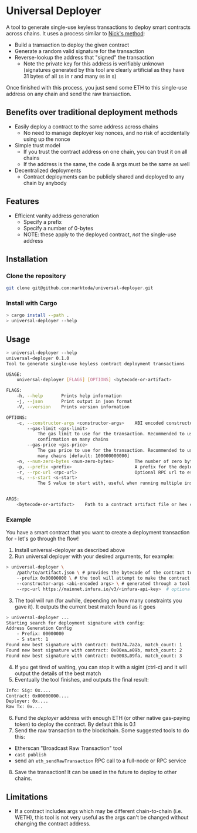 # Universal Deployer

A tool to generate single-use keyless transactions to deploy smart contracts across chains. It uses a process similar to [Nick's method](https://weka.medium.com/how-to-send-ether-to-11-440-people-187e332566b7):
- Build a transaction to deploy the given contract
- Generate a random valid signature for the transaction   
- Reverse-lookup the address that "signed" the transaction
    - Note the private key for this address is verifiably unknown (signatures generated by this tool are clearly artificial as they have 31 bytes of all `1`s in r and many `0`s in s)

Once finished with this process, you just send some ETH to this single-use address on any chain and send the raw transaction.

## Benefits over traditional deployment methods
- Easily deploy a contract to the same address across chains
    - No need to manage deployer key nonces, and no risk of accidentally using up the nonce
- Simple trust model
    - If you trust the contract address on one chain, you can trust it on all chains
    - If the address is the same, the code & args must be the same as well
- Decentralized deployments
    - Contract deployments can be publicly shared and deployed to any chain by anybody

## Features
- Efficient vanity address generation
    - Specify a prefix
    - Specify a number of 0-bytes
    - NOTE: these apply to the deployed contract, _not_ the single-use address
 
## Installation
### Clone the repository
```bash
git clone git@github.com:marktoda/universal-deployer.git
```

### Install with Cargo
```bash
> cargo install --path .
> universal-deployer --help
```
 
## Usage
```bash
> universal-deployer --help
universal-deployer 0.1.0
Tool to generate single-use keyless contract deployment transactions

USAGE:
    universal-deployer [FLAGS] [OPTIONS] <bytecode-or-artifact>

FLAGS:
    -h, --help       Prints help information
    -j, --json       Print output in json format
    -V, --version    Prints version information

OPTIONS:
    -c, --constructor-args <constructor-args>    ABI encoded constructor args to pass to the deployment
        --gas-limit <gas-limit>
            The gas limit to use for the transaction. Recommended to use a generally overestimated limit to allow
            confirmation on many chains
        --gas-price <gas-price>
            The gas price to use for the transaction. Recommended to use a generally high price to allow confirmation on
            many chains [default: 100000000000]
    -n, --num-zero-bytes <num-zero-bytes>        The number of zero bytes to exist in the deployed contract address
    -p, --prefix <prefix>                        A prefix for the deployed contract address
    -r, --rpc-url <rpc-url>                      Optional RPC url to estimate deployment gas limit
    -s, --s-start <s-start>
            The S value to start with, useful when running multiple instances to grind


ARGS:
    <bytecode-or-artifact>    Path to a contract artifact file or hex contract bytecode
```

### Example
You have a smart contract that you want to create a deployment transaction for - let's go through the flow!
1. Install universal-deployer as described above
2. Run universal deployer with your desired arguments, for example:
```bash
> universal-deployer \
    /path/to/artifact.json \ # provides the bytecode of the contract to deployer
    --prefix 0x00000000 \ # the tool will attempt to make the contract address begin with 4 0-bytes
    --constructor-args <abi-encoded args> \ # generated through a tool like `cast abi-encode`
    --rpc-url https://mainnet.infura.io/v3/<infura-api-key>  # optional to estimate gas limit more accurately 
```
3. The tool will run (for awhile, depending on how many constraints you gave it). It outputs the current best match found as it goes
```bash
> universal-deployer ...
Starting search for deployment signature with config: 
Address Generation Config
	- Prefix: 00000000
	- S start: 1
Found new best signature with contract: 0x0174…7a2a, match_count: 1
Found new best signature with contract: 0x00ea…e09b, match_count: 2
Found new best signature with contract: 0x0003…09fa, match_count: 3
```
4. If you get tired of waiting, you can stop it with a sigint (ctrl-c) and it will output the details of the best match
5. Eventually the tool finishes, and outputs the final result:
```bash
Info: Sig: 0x....
Contract: 0x00000000....
Deployer: 0x....
Raw Tx: 0x....
```
6. Fund the _deployer_ address with enough ETH (or other native gas-paying token) to deploy the contract. By default this is 0.1
7. Send the raw transaction to the blockchain. Some suggested tools to do this:
- Etherscan "Broadcast Raw Transaction" tool
- `cast publish`
- send an `eth_sendRawTransaction` RPC call to a full-node or RPC service
8. Save the transaction! It can be used in the future to deploy to other chains.


## Limitations
- If a contract includes args which may be different chain-to-chain (i.e. WETH), this tool is not very useful as the args can't be changed without changing the contract address. 
